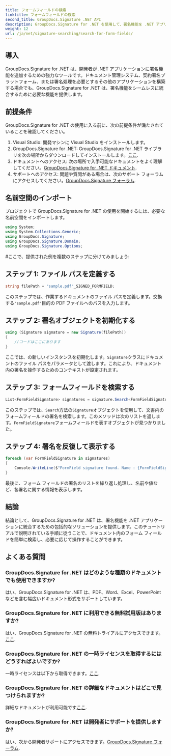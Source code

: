 ```yaml
---
title: フォームフィールドの検索
linktitle: フォームフィールドの検索
second_title: GroupDocs.Signature .NET API
description: GroupDocs.Signature for .NET を使用して、署名機能を .NET アプリケーションに統合する方法を学びます。シームレスなドキュメント管理のために、ステップバイステップの手順に従ってください。
weight: 12
url: /ja/net/signature-searching/search-for-form-fields/
---
```

## 導入
GroupDocs.Signature for .NET は、開発者が .NET アプリケーションに署名機能を追加するための強力なツールです。ドキュメント管理システム、契約署名プラットフォーム、または署名処理を必要とするその他のアプリケーションを構築する場合でも、GroupDocs.Signature for .NET は、署名機能をシームレスに統合するために必要な機能を提供します。
## 前提条件
GroupDocs.Signature for .NET の使用に入る前に、次の前提条件が満たされていることを確認してください。
1. Visual Studio: 開発マシンに Visual Studio をインストールします。
2.  GroupDocs.Signature for .NET: GroupDocs.Signature for .NET ライブラリを次の場所からダウンロードしてインストールします。[ここ](https://releases.groupdocs.com/signature/net/).
3. ドキュメントへのアクセス: 次の場所で入手可能なドキュメントをよく理解してください。[GroupDocs.Signature for .NET ドキュメント](https://tutorials.groupdocs.com/signature/net/).
4. サポートへのアクセス: 問題や質問がある場合は、次のサポート フォーラムにアクセスしてください。[GroupDocs.Signature フォーラム](https://forum.groupdocs.com/c/signature/13).

## 名前空間のインポート
プロジェクトで GroupDocs.Signature for .NET の使用を開始するには、必要な名前空間をインポートします。
```csharp
using System;
using System.Collections.Generic;
using GroupDocs.Signature;
using GroupDocs.Signature.Domain;
using GroupDocs.Signature.Options;
```
#ここで、提供された例を複数のステップに分けてみましょう:
## ステップ 1: ファイル パスを定義する
```csharp
string filePath = "sample.pdf"_SIGNED_FORMFIELD;
```
このステップでは、作業するドキュメントのファイル パスを定義します。交換する`"sample.pdf"`目的の PDF ファイルへのパスを入力します。
## ステップ 2: 署名オブジェクトを初期化する
```csharp
using (Signature signature = new Signature(filePath))
{
    //コードはここにあります
}
```
ここでは、の新しいインスタンスを初期化します。`Signature`クラスにドキュメントのファイル パスをパラメータとして渡します。これにより、ドキュメント内の署名を操作するためのコンテキストが設定されます。
## ステップ 3: フォームフィールドを検索する
```csharp
List<FormFieldSignature> signatures = signature.Search<FormFieldSignature>(SignatureType.FormField);
```
このステップでは、`Search`方法の`Signature`オブジェクトを使用して、文書内のフォームフィールドの署名を検索します。このメソッドは次のリストを返します。`FormFieldSignature`フォームフィールドを表すオブジェクトが見つかりました。
## ステップ 4: 署名を反復して表示する
```csharp
foreach (var FormFieldSignature in signatures)
{
    Console.WriteLine($"FormField signature found. Name : {FormFieldSignature.Name}. Value: {FormFieldSignature.Value}");
}
```
最後に、フォーム フィールドの署名のリストを繰り返し処理し、名前や値など、各署名に関する情報を表示します。

## 結論
結論として、GroupDocs.Signature for .NET は、署名機能を .NET アプリケーションに統合するための包括的なソリューションを提供します。このチュートリアルで説明されている手順に従うことで、ドキュメント内のフォーム フィールドを簡単に検索し、必要に応じて操作することができます。
## よくある質問
### GroupDocs.Signature for .NET はどのような種類のドキュメントでも使用できますか?
はい、GroupDocs.Signature for .NET は、PDF、Word、Excel、PowerPoint などを含む幅広いドキュメント形式をサポートしています。
### GroupDocs.Signature for .NET に利用できる無料試用版はありますか?
はい、GroupDocs.Signature for .NET の無料トライアルにアクセスできます。[ここ](https://releases.groupdocs.com/).
### GroupDocs.Signature for .NET の一時ライセンスを取得するにはどうすればよいですか?
一時ライセンスは以下から取得できます。[ここ](https://purchase.groupdocs.com/temporary-license/).
### GroupDocs.Signature for .NET の詳細なドキュメントはどこで見つけられますか?
詳細なドキュメントが利用可能です[ここ](https://tutorials.groupdocs.com/signature/net/).
### GroupDocs.Signature for .NET は開発者にサポートを提供しますか?
はい、次から開発者サポートにアクセスできます。[GroupDocs.Signature フォーラム](https://forum.groupdocs.com/c/signature/13).